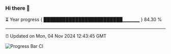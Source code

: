 ### Hi there 👋

⏳ Year progress { █████████████████████████▁▁▁▁▁ } 84.30 %

---

⏰ Updated on Mon, 04 Nov 2024 12:43:45 GMT

![Progress Bar CI](https://github.com/liununu/liununu/workflows/Progress%20Bar%20CI/badge.svg)
